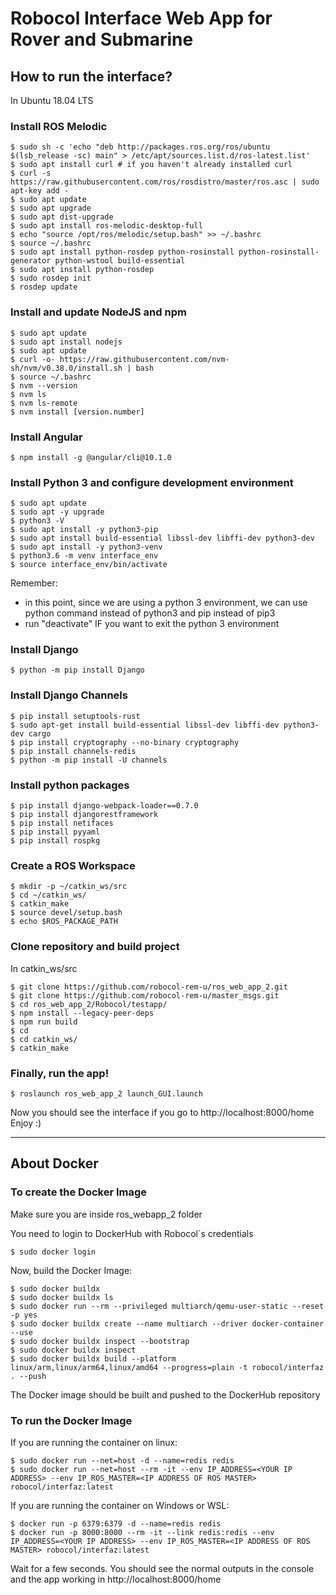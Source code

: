 # Robocol Interface Web App for Rover and Submarine
## How to run the interface?
In Ubuntu 18.04 LTS
### Install ROS Melodic
```console
$ sudo sh -c 'echo "deb http://packages.ros.org/ros/ubuntu $(lsb_release -sc) main" > /etc/apt/sources.list.d/ros-latest.list'
$ sudo apt install curl # if you haven't already installed curl
$ curl -s https://raw.githubusercontent.com/ros/rosdistro/master/ros.asc | sudo apt-key add -
$ sudo apt update
$ sudo apt upgrade
$ sudo apt dist-upgrade
$ sudo apt install ros-melodic-desktop-full
$ echo "source /opt/ros/melodic/setup.bash" >> ~/.bashrc
$ source ~/.bashrc
$ sudo apt install python-rosdep python-rosinstall python-rosinstall-generator python-wstool build-essential
$ sudo apt install python-rosdep
$ sudo rosdep init
$ rosdep update
```
### Install and update NodeJS and npm
```console
$ sudo apt update
$ sudo apt install nodejs
$ sudo apt update
$ curl -o- https://raw.githubusercontent.com/nvm-sh/nvm/v0.38.0/install.sh | bash
$ source ~/.bashrc
$ nvm --version
$ nvm ls
$ nvm ls-remote
$ nvm install [version.number]
```
### Install Angular
```console
$ npm install -g @angular/cli@10.1.0
```
### Install Python 3 and configure development environment
```console
$ sudo apt update
$ sudo apt -y upgrade
$ python3 -V
$ sudo apt install -y python3-pip
$ sudo apt install build-essential libssl-dev libffi-dev python3-dev
$ sudo apt install -y python3-venv
$ python3.6 -m venv interface_env
$ source interface_env/bin/activate
```
Remember: 
- in this point, since we are using a python 3 environment, we can use python command instead of python3 and pip instead of pip3
- run "deactivate" IF you want to exit the python 3 environment
### Install Django
```console
$ python -m pip install Django
```
### Install Django Channels
```console
$ pip install setuptools-rust
$ sudo apt-get install build-essential libssl-dev libffi-dev python3-dev cargo
$ pip install cryptography --no-binary cryptography
$ pip install channels-redis
$ python -m pip install -U channels
```
### Install python packages
```console
$ pip install django-webpack-loader==0.7.0
$ pip install djangorestframework
$ pip install netifaces
$ pip install pyyaml
$ pip install rospkg
```
### Create a ROS Workspace
```console
$ mkdir -p ~/catkin_ws/src
$ cd ~/catkin_ws/
$ catkin_make
$ source devel/setup.bash
$ echo $ROS_PACKAGE_PATH
```
### Clone repository and build project
In catkin_ws/src
```console
$ git clone https://github.com/robocol-rem-u/ros_web_app_2.git
$ git clone https://github.com/robocol-rem-u/master_msgs.git
$ cd ros_web_app_2/Robocol/testapp/
$ npm install --legacy-peer-deps
$ npm run build
$ cd
$ cd catkin_ws/
$ catkin_make
```
### Finally, run the app!
```console
$ roslaunch ros_web_app_2 launch_GUI.launch
```
Now you should see the interface if you go to http://localhost:8000/home
Enjoy :)

-----

## About Docker
### To create the Docker Image
Make sure you are inside ros_webapp_2 folder

You need to login to DockerHub with Robocol´s credentials
```console
$ sudo docker login
```
Now, build the Docker Image:
```console
$ sudo docker buildx
$ sudo docker buildx ls
$ sudo docker run --rm --privileged multiarch/qemu-user-static --reset -p yes
$ sudo docker buildx create --name multiarch --driver docker-container --use
$ sudo docker buildx inspect --bootstrap
$ sudo docker buildx inspect
$ sudo docker buildx build --platform linux/arm,linux/arm64,linux/amd64 --progress=plain -t robocol/interfaz . --push
```
The Docker image should be built and pushed to the DockerHub repository

### To run the Docker Image
If you are running the container on linux:
```console
$ sudo docker run --net=host -d --name=redis redis
$ sudo docker run --net=host --rm -it --env IP_ADDRESS=<YOUR IP ADDRESS> --env IP_ROS_MASTER=<IP ADDRESS OF ROS MASTER> robocol/interfaz:latest
```
If you are running the container on Windows or WSL: 
```console
$ docker run -p 6379:6379 -d --name=redis redis
$ docker run -p 8000:8000 --rm -it --link redis:redis --env IP_ADDRESS=<YOUR IP ADDRESS> --env IP_ROS_MASTER=<IP ADDRESS OF ROS MASTER> robocol/interfaz:latest
```

Wait for a few seconds. You should see the normal outputs in the console and the app working in http://localhost:8000/home

